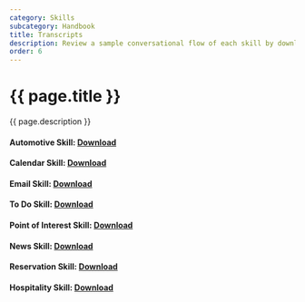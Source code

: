 ```yaml
---
category: Skills
subcategory: Handbook
title: Transcripts
description: Review a sample conversational flow of each skill by downloading a transcript and opening with the [Bot Framework Emulator](https://aka.ms/botframework-emulator).
order: 6
---
```


# {{ page.title }}
{{ page.description }}

#### Automotive Skill: [Download]({{site.baseurl}}/assets/transcripts/skills-automotive.transcript)

#### Calendar Skill: [Download]({{site.baseurl}}/assets/transcripts/skills-calendar.transcript)

#### Email Skill: [Download]({{site.baseurl}}/assets/transcripts/skills-email.transcript)

#### To Do Skill: [Download]({{site.baseurl}}/assets/transcripts/skills-todo.transcript)

#### Point of Interest Skill: [Download]({{site.baseurl}}/assets/transcripts/skills-pointofinterest.transcript)

#### News Skill: [Download]({{site.baseurl}}/assets/transcripts/skills-news.transcript)

#### Reservation Skill: [Download]({{site.baseurl}}/assets/transcripts/skills-restaurantbooking.transcript)

#### Hospitality Skill: [Download]({{site.baseurl}}/assets/transcripts/skills-hospitality.transcript)